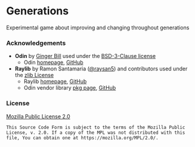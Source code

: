 Generations
===========

Experimental game about improving and changing throughout generations

### Acknowledgements

- **Odin** by [Ginger Bill](https://github.com/gingerBill)
  used under the [BSD-3-Clause license](https://github.com/odin-lang/Odin/blob/master/LICENSE)
  - Odin [homepage](https://odin-lang.org),
    [GitHub](https://github.com/odin-lang/Odin)
- **Raylib** by Ramon Santamaria ([@raysan5](https://github.com/raysan5)) and contributors
  used under the [zlib License](https://github.com/raysan5/raylib/blob/master/LICENSE)
  - Raylib [homepage](https://www.raylib.com),
    [GitHub](https://github.com/raysan5/raylib)
  - Odin vendor library [pkg page](https://pkg.odin-lang.org/vendor/raylib/),
    [GitHub](https://github.com/odin-lang/Odin/tree/master/vendor/raylib)

### License

[Mozilla Public License 2.0](https://www.mozilla.org/en-US/MPL/2.0/)

```
This Source Code Form is subject to the terms of the Mozilla Public
License, v. 2.0. If a copy of the MPL was not distributed with this
file, You can obtain one at https://mozilla.org/MPL/2.0/.
```

